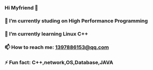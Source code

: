 ### Hi Myfriend 👋

### 🔭 I’m currently studing on High Performance Programming 
### 🌱 I’m currently learning Linux C++
### 📫 How to reach me: 1397886153@qq.com
### ⚡ Fun fact: C++,network,OS,Database,JAVA
<!--
**wannan123/wannan123** is a ✨ _special_ ✨ repository because its `README.md` (this file) appears on your GitHub profile.


Here are some ideas to get you started:


- 🌱 I’m currently learning Java,network

- 📫 How to reach me: 1397886153@qq.com
- 😄 Pronouns: ...
- ⚡ Fun fact: C++,network,OS,Java,
-->
